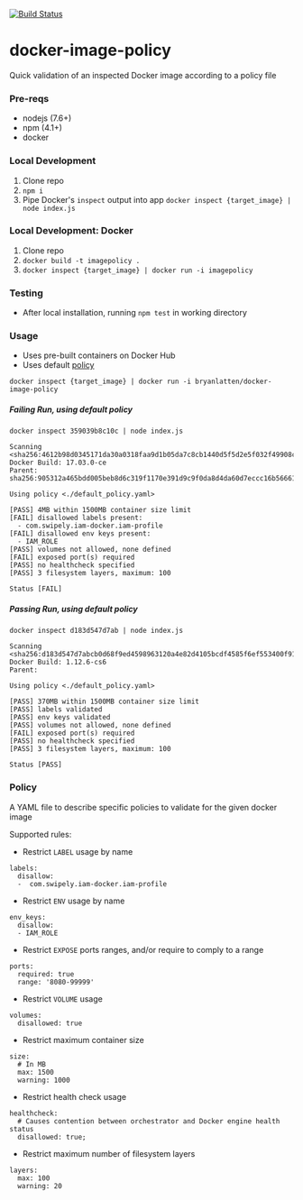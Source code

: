 [![Build Status](https://travis-ci.org/bryanlatten/docker-image-policy.svg?branch=master)](https://travis-ci.org/bryanlatten/docker-image-policy)

# docker-image-policy
Quick validation of an inspected Docker image according to a policy file

### Pre-reqs
- nodejs (7.6+)
- npm (4.1+)
- docker

### Local Development

1. Clone repo
1. `npm i`
1. Pipe Docker's `inspect` output into app
```docker inspect {target_image} | node index.js```

### Local Development: Docker

1. Clone repo
1. `docker build -t imagepolicy .`
1. ```docker inspect {target_image} | docker run -i imagepolicy```

### Testing 

- After local installation, running `npm test` in working directory

### Usage

- Uses pre-built containers on Docker Hub
- Uses default [policy](https://github.com/bryanlatten/docker-image-policy/blob/master/default_policy.yaml)


```docker inspect {target_image} | docker run -i bryanlatten/docker-image-policy```

##### Failing Run, using default policy
```
docker inspect 359039b8c10c | node index.js

Scanning <sha256:4612b98d0345171da30a0318faa9d1b05da7c8cb1440d5f5d2e5f032f49908c0>
Docker Build: 17.03.0-ce
Parent: sha256:905312a465bdd005beb8d6c319f1170e391d9c9f0da8d4da60d7eccc16b56661

Using policy <./default_policy.yaml>

[PASS] 4MB within 1500MB container size limit
[FAIL] disallowed labels present:
  - com.swipely.iam-docker.iam-profile
[FAIL] disallowed env keys present:
  - IAM_ROLE
[PASS] volumes not allowed, none defined
[FAIL] exposed port(s) required
[PASS] no healthcheck specified
[PASS] 3 filesystem layers, maximum: 100

Status [FAIL]
```

##### Passing Run, using default policy
```
docker inspect d183d547d7ab | node index.js

Scanning <sha256:d183d547d7abcb0d68f9ed4598963120a4e82d4105bcdf4585f6ef553400f913>
Docker Build: 1.12.6-cs6
Parent:

Using policy <./default_policy.yaml>

[PASS] 370MB within 1500MB container size limit
[PASS] labels validated
[PASS] env keys validated
[PASS] volumes not allowed, none defined
[FAIL] exposed port(s) required
[PASS] no healthcheck specified
[PASS] 3 filesystem layers, maximum: 100

Status [PASS]
```

### Policy

A YAML file to describe specific policies to validate for the given docker image

Supported rules:
- Restrict `LABEL` usage by name
```
labels:
  disallow:
  -  com.swipely.iam-docker.iam-profile
```
- Restrict `ENV` usage by name
```
env_keys:
  disallow:
  - IAM_ROLE
```
- Restrict `EXPOSE` ports ranges, and/or require to comply to a range
```
ports:
  required: true
  range: '8080-99999'
```

- Restrict `VOLUME` usage
```
volumes:
  disallowed: true
```

- Restrict maximum container size
```
size:
  # In MB
  max: 1500
  warning: 1000
```

- Restrict health check usage
```
healthcheck:
  # Causes contention between orchestrator and Docker engine health status
  disallowed: true;
```

- Restrict maximum number of filesystem layers
```
layers:
  max: 100
  warning: 20
```


